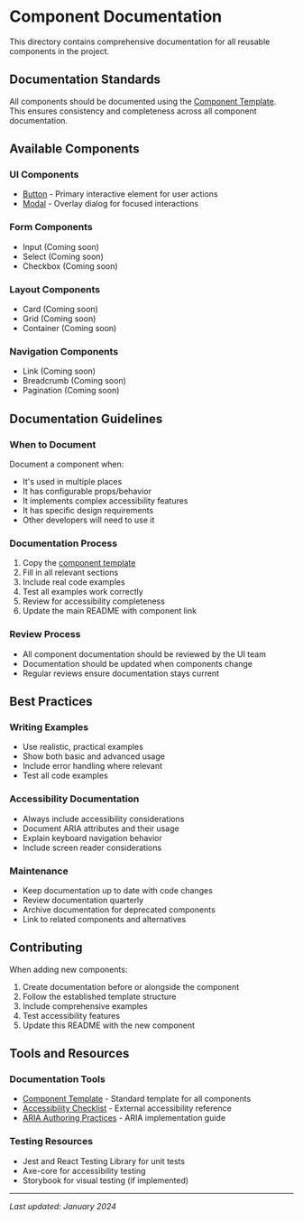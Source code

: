 # Component Documentation

This directory contains comprehensive documentation for all reusable components in the project.

## Documentation Standards

All components should be documented using the [Component Template](./component-template.md). This ensures consistency and completeness across all component documentation.

## Available Components

### UI Components
- [Button](./components/Button.md) - Primary interactive element for user actions
- [Modal](./components/Modal.md) - Overlay dialog for focused interactions

### Form Components
- Input (Coming soon)
- Select (Coming soon)
- Checkbox (Coming soon)

### Layout Components
- Card (Coming soon)
- Grid (Coming soon)
- Container (Coming soon)

### Navigation Components
- Link (Coming soon)
- Breadcrumb (Coming soon)
- Pagination (Coming soon)

## Documentation Guidelines

### When to Document
Document a component when:
- It's used in multiple places
- It has configurable props/behavior
- It implements complex accessibility features
- It has specific design requirements
- Other developers will need to use it

### Documentation Process
1. Copy the [component template](./component-template.md)
2. Fill in all relevant sections
3. Include real code examples
4. Test all examples work correctly
5. Review for accessibility completeness
6. Update the main README with component link

### Review Process
- All component documentation should be reviewed by the UI team
- Documentation should be updated when components change
- Regular reviews ensure documentation stays current

## Best Practices

### Writing Examples
- Use realistic, practical examples
- Show both basic and advanced usage
- Include error handling where relevant
- Test all code examples

### Accessibility Documentation
- Always include accessibility considerations
- Document ARIA attributes and their usage
- Explain keyboard navigation behavior
- Include screen reader considerations

### Maintenance
- Keep documentation up to date with code changes
- Review documentation quarterly
- Archive documentation for deprecated components
- Link to related components and alternatives

## Contributing

When adding new components:
1. Create documentation before or alongside the component
2. Follow the established template structure
3. Include comprehensive examples
4. Test accessibility features
5. Update this README with the new component

## Tools and Resources

### Documentation Tools
- [Component Template](./component-template.md) - Standard template for all components
- [Accessibility Checklist](https://www.a11yproject.com/checklist/) - External accessibility reference
- [ARIA Authoring Practices](https://www.w3.org/WAI/ARIA/apg/) - ARIA implementation guide

### Testing Resources
- Jest and React Testing Library for unit tests
- Axe-core for accessibility testing
- Storybook for visual testing (if implemented)

---

*Last updated: January 2024*